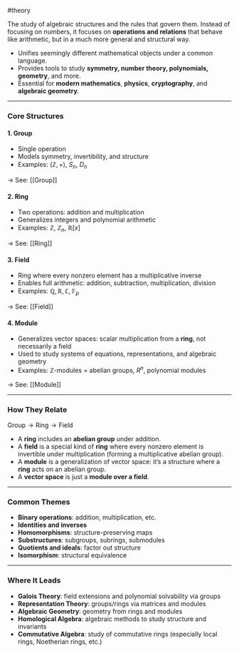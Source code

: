 #theory 

The study of algebraic structures and the rules that govern them. Instead of focusing on numbers, it focuses on **operations and relations** that behave like arithmetic, but in a much more general and structural way.

- Unifies seemingly different mathematical objects under a common language.
- Provides tools to study **symmetry, number theory, polynomials, geometry**, and more.
- Essential for **modern mathematics**, **physics**, **cryptography**, and **algebraic geometry**.

---
### Core Structures

#### 1. **Group**

- Single operation
- Models symmetry, invertibility, and structure
- Examples: $(\mathbb{Z}, +)$, $S_n$, $D_n$

→ See: [[Group]]

#### 2. **Ring**

- Two operations: addition and multiplication
- Generalizes integers and polynomial arithmetic
- Examples: $\mathbb{Z}$, $\mathbb{Z}_n$, $\mathbb{R}[x]$

→ See: [[Ring]]

#### 3. **Field**

- Ring where every nonzero element has a multiplicative inverse
- Enables full arithmetic: addition, subtraction, multiplication, division
- Examples: $\mathbb{Q}, \mathbb{R}, \mathbb{C}, \mathbb{F}_p$

→ See: [[Field]]

#### 4. **Module**

- Generalizes vector spaces: scalar multiplication from a **ring**, not necessarily a field
- Used to study systems of equations, representations, and algebraic geometry
- Examples: $\mathbb{Z}$-modules = abelian groups, $R^n$, polynomial modules

→ See: [[Module]]

---
### How They Relate

$\text{Group} \rightarrow \text{Ring} \rightarrow \text{Field}$ 

- A **ring** includes an **abelian group** under addition.
- A **field** is a special kind of **ring** where every nonzero element is invertible under multiplication (forming a multiplicative abelian group).
- A **module** is a generalization of vector space: it’s a structure where a **ring** acts on an abelian group.
- A **vector space** is just a **module over a field**.

---
### Common Themes

- **Binary operations**: addition, multiplication, etc.
- **Identities and inverses**
- **Homomorphisms**: structure-preserving maps
- **Substructures**: subgroups, subrings, submodules
- **Quotients and ideals**: factor out structure
- **Isomorphism**: structural equivalence

---
### Where It Leads

- **Galois Theory**: field extensions and polynomial solvability via groups
- **Representation Theory**: groups/rings via matrices and modules
- **Algebraic Geometry**: geometry from rings and modules
- **Homological Algebra**: algebraic methods to study structure and invariants
- **Commutative Algebra**: study of commutative rings (especially local rings, Noetherian rings, etc.)